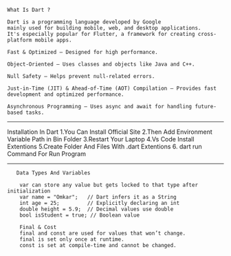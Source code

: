 	What Is Dart ?
	
	Dart is a programming language developed by Google
	mainly used for building mobile, web, and desktop applications. 
	It's especially popular for Flutter, a framework for creating cross-platform mobile apps.
	
	Fast & Optimized – Designed for high performance.
	
	Object-Oriented – Uses classes and objects like Java and C++.
	
	Null Safety – Helps prevent null-related errors.
	
	Just-in-Time (JIT) & Ahead-of-Time (AOT) Compilation – Provides fast development and optimized performance.
	
	Asynchronous Programming – Uses async and await for handling future-based tasks.
	
-------------------------------------------------------------------------------------------------------
Installation In Dart 
 1.You Can Install Official Site 
 2.Then Add Environment Variable Path in Bin Folder 
 3.Restart Your Laptop
 4.Vs Code Install Extentions
 5.Create Folder And Files With .dart Extentions
 6. dart run <file Name>             Command For Run Program
 
 ---------------------------------------------------------------------------------------------------------
       Data Types And Variables
	   
		var can store any value but gets locked to that type after initialization
		var name = "Omkar";   // Dart infers it as a String
		int age = 25;         // Explicitly declaring an int
		double height = 5.9;  // Decimal values use double
		bool isStudent = true; // Boolean value
		
		Final & Cost 
		final and const are used for values that won’t change.
		final is set only once at runtime.
		const is set at compile-time and cannot be changed.

		
